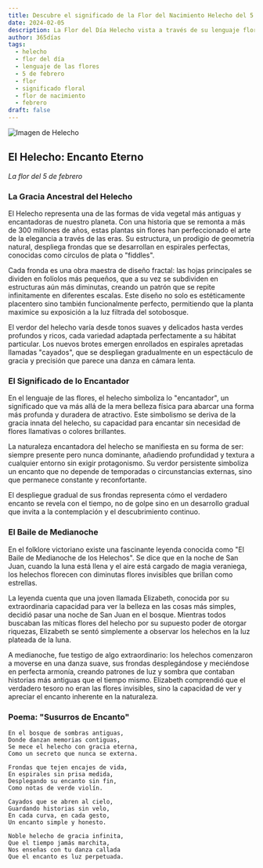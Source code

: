 ```yaml
---
title: Descubre el significado de la Flor del Nacimiento Helecho del 5 de febrero
date: 2024-02-05
description: La Flor del Día Helecho vista a través de su lenguaje floral e historias
author: 365días
tags:
  - helecho
  - flor del día
  - lenguaje de las flores
  - 5 de febrero
  - flor
  - significado floral
  - flor de nacimiento
  - febrero
draft: false
---
```


![Imagen de Helecho](https://cdn.pixabay.com/photo/2024/07/24/15/31/fern-8918660_1280.jpg#center#center)


## El Helecho: Encanto Eterno
*La flor del 5 de febrero*

### La Gracia Ancestral del Helecho

El Helecho representa una de las formas de vida vegetal más antiguas y encantadoras de nuestro planeta. Con una historia que se remonta a más de 300 millones de años, estas plantas sin flores han perfeccionado el arte de la elegancia a través de las eras. Su estructura, un prodigio de geometría natural, despliega frondas que se desarrollan en espirales perfectas, conocidas como círculos de plata o "fiddles".

Cada fronda es una obra maestra de diseño fractal: las hojas principales se dividen en folíolos más pequeños, que a su vez se subdividen en estructuras aún más diminutas, creando un patrón que se repite infinitamente en diferentes escalas. Este diseño no solo es estéticamente placentero sino también funcionalmente perfecto, permitiendo que la planta maximice su exposición a la luz filtrada del sotobosque.

El verdor del helecho varía desde tonos suaves y delicados hasta verdes profundos y ricos, cada variedad adaptada perfectamente a su hábitat particular. Los nuevos brotes emergen enrollados en espirales apretadas llamadas "cayados", que se despliegan gradualmente en un espectáculo de gracia y precisión que parece una danza en cámara lenta.

### El Significado de lo Encantador

En el lenguaje de las flores, el helecho simboliza lo "encantador", un significado que va más allá de la mera belleza física para abarcar una forma más profunda y duradera de atractivo. Este simbolismo se deriva de la gracia innata del helecho, su capacidad para encantar sin necesidad de flores llamativas o colores brillantes.

La naturaleza encantadora del helecho se manifiesta en su forma de ser: siempre presente pero nunca dominante, añadiendo profundidad y textura a cualquier entorno sin exigir protagonismo. Su verdor persistente simboliza un encanto que no depende de temporadas o circunstancias externas, sino que permanece constante y reconfortante.

El despliegue gradual de sus frondas representa cómo el verdadero encanto se revela con el tiempo, no de golpe sino en un desarrollo gradual que invita a la contemplación y el descubrimiento continuo.

### El Baile de Medianoche

En el folklore victoriano existe una fascinante leyenda conocida como "El Baile de Medianoche de los Helechos". Se dice que en la noche de San Juan, cuando la luna está llena y el aire está cargado de magia veraniega, los helechos florecen con diminutas flores invisibles que brillan como estrellas.

La leyenda cuenta que una joven llamada Elizabeth, conocida por su extraordinaria capacidad para ver la belleza en las cosas más simples, decidió pasar una noche de San Juan en el bosque. Mientras todos buscaban las míticas flores del helecho por su supuesto poder de otorgar riquezas, Elizabeth se sentó simplemente a observar los helechos en la luz plateada de la luna.

A medianoche, fue testigo de algo extraordinario: los helechos comenzaron a moverse en una danza suave, sus frondas desplegándose y meciéndose en perfecta armonía, creando patrones de luz y sombra que contaban historias más antiguas que el tiempo mismo. Elizabeth comprendió que el verdadero tesoro no eran las flores invisibles, sino la capacidad de ver y apreciar el encanto inherente en la naturaleza.

### Poema: "Susurros de Encanto"

```
En el bosque de sombras antiguas,
Donde danzan memorias contiguas,
Se mece el helecho con gracia eterna,
Como un secreto que nunca se externa.

Frondas que tejen encajes de vida,
En espirales sin prisa medida,
Desplegando su encanto sin fin,
Como notas de verde violín.

Cayados que se abren al cielo,
Guardando historias sin velo,
En cada curva, en cada gesto,
Un encanto simple y honesto.

Noble helecho de gracia infinita,
Que el tiempo jamás marchita,
Nos enseñas con tu danza callada
Que el encanto es luz perpetuada.
```